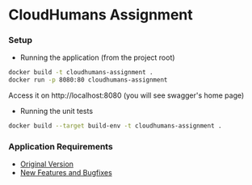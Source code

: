 # CloudHumans Assignment

### Setup

- Running the application (from the project root)
```sh
docker build -t cloudhumans-assignment .
docker run -p 8080:80 cloudhumans-assignment
```

Access it on http://localhost:8080 (you will see swagger's home page)

- Running the unit tests

```sh
docker build --target build-env -t cloudhumans-assignment .
```

### Application Requirements

* [Original Version](original-requirements.md)
* [New Features and Bugfixes](new-requirements.md)